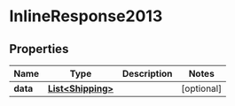
# InlineResponse2013

## Properties
Name | Type | Description | Notes
------------ | ------------- | ------------- | -------------
**data** | [**List&lt;Shipping&gt;**](Shipping.md) |  |  [optional]




